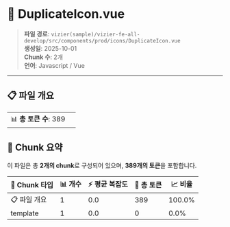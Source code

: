 # 📄 DuplicateIcon.vue

> **파일 경로**: `vizier(sample)/vizier-fe-all-develop/src/components/prod/icons/DuplicateIcon.vue`  
> **생성일**: 2025-10-01  
> **Chunk 수**: 2개  
> **언어**: Javascript / Vue
---


## 📋 파일 개요

| | |
|--|--|
| 📊 **총 토큰 수**: 389 |  |






## 🧩 Chunk 요약

이 파일은 총 **2개의 chunk**로 구성되어 있으며, **389개의 토큰**을 포함합니다.

| 🧩 Chunk 타입 | 📊 개수 | ⚡ 평균 복잡도 | 📝 총 토큰 | 📈 비율 |
|---------------|--------|-------------|----------|--------|
| 📋 파일 개요 | 1 | 0.0 | 389 | 100.0% |
| template | 1 | 0.0 | 0 | 0.0% |

